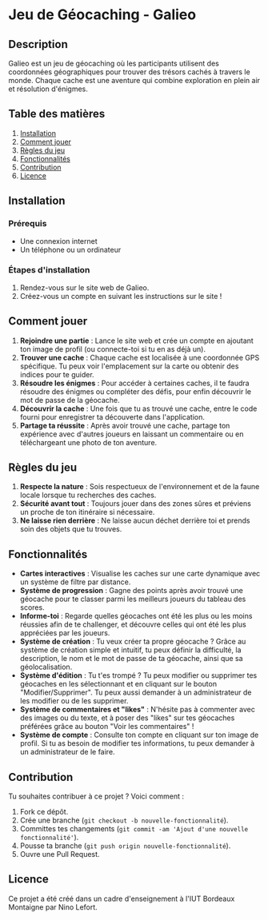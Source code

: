 # Jeu de Géocaching - Galieo

## Description

Galieo est un jeu de géocaching où les participants utilisent des coordonnées géographiques pour trouver des trésors cachés à travers le monde. Chaque cache est une aventure qui combine exploration en plein air et résolution d'énigmes.

## Table des matières

1. [Installation](#installation)
2. [Comment jouer](#comment-jouer)
3. [Règles du jeu](#règles-du-jeu)
4. [Fonctionnalités](#fonctionnalités)
5. [Contribution](#contribution)
6. [Licence](#licence)

## Installation

### Prérequis

- Une connexion internet
- Un téléphone ou un ordinateur

### Étapes d'installation

1. Rendez-vous sur le site web de Galieo.
2. Créez-vous un compte en suivant les instructions sur le site !

## Comment jouer

1. **Rejoindre une partie** : Lance le site web et crée un compte en ajoutant ton image de profil (ou connecte-toi si tu en as déjà un).
2. **Trouver une cache** : Chaque cache est localisée à une coordonnée GPS spécifique. Tu peux voir l'emplacement sur la carte ou obtenir des indices pour te guider.
3. **Résoudre les énigmes** : Pour accéder à certaines caches, il te faudra résoudre des énigmes ou compléter des défis, pour enfin découvrir le mot de passe de la géocache.
4. **Découvrir la cache** : Une fois que tu as trouvé une cache, entre le code fourni pour enregistrer ta découverte dans l'application.
5. **Partage ta réussite** : Après avoir trouvé une cache, partage ton expérience avec d'autres joueurs en laissant un commentaire ou en téléchargeant une photo de ton aventure.

## Règles du jeu

1. **Respecte la nature** : Sois respectueux de l'environnement et de la faune locale lorsque tu recherches des caches.
2. **Sécurité avant tout** : Toujours jouer dans des zones sûres et préviens un proche de ton itinéraire si nécessaire.
3. **Ne laisse rien derrière** : Ne laisse aucun déchet derrière toi et prends soin des objets que tu trouves.

## Fonctionnalités

- **Cartes interactives** : Visualise les caches sur une carte dynamique avec un système de filtre par distance.
- **Système de progression** : Gagne des points après avoir trouvé une géocache pour te classer parmi les meilleurs joueurs du tableau des scores.
- **Informe-toi** : Regarde quelles géocaches ont été les plus ou les moins réussies afin de te challenger, et découvre celles qui ont été les plus appréciées par les joueurs.
- **Système de création** : Tu veux créer ta propre géocache ? Grâce au système de création simple et intuitif, tu peux définir la difficulté, la description, le nom et le mot de passe de ta géocache, ainsi que sa géolocalisation.
- **Système d'édition** : Tu t'es trompé ? Tu peux modifier ou supprimer tes géocaches en les sélectionnant et en cliquant sur le bouton "Modifier/Supprimer". Tu peux aussi demander à un administrateur de les modifier ou de les supprimer.
- **Système de commentaires et "likes"** : N'hésite pas à commenter avec des images ou du texte, et à poser des "likes" sur tes géocaches préférées grâce au bouton "Voir les commentaires" !
- **Système de compte** : Consulte ton compte en cliquant sur ton image de profil. Si tu as besoin de modifier tes informations, tu peux demander à un administrateur de le faire.

## Contribution

Tu souhaites contribuer à ce projet ? Voici comment :

1. Fork ce dépôt.
2. Crée une branche (`git checkout -b nouvelle-fonctionnalité`).
3. Committes tes changements (`git commit -am 'Ajout d'une nouvelle fonctionnalité'`).
4. Pousse ta branche (`git push origin nouvelle-fonctionnalité`).
5. Ouvre une Pull Request.

## Licence

Ce projet a été créé dans un cadre d'enseignement à l'IUT Bordeaux Montaigne par Nino Lefort.
